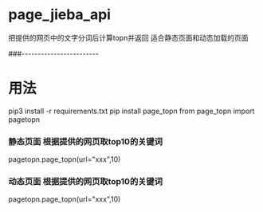 # page_jieba_api
把提供的网页中的文字分词后计算topn并返回
适合静态页面和动态加载的页面

###------------------------
# 用法

pip3 install -r requirements.txt
pip install page_topn
from page_topn import pagetopn
### 静态页面 根据提供的网页取top10的关键词

pagetopn.page_topn(url="xxx",10)

### 动态页面 根据提供的网页取top10的关键词

pagetopn.page_topn(url="xxx",10)
